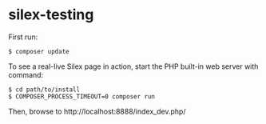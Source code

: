 # silex-testing

First run:

```shell
$ composer update
```

To see a real-live Silex page in action, start the PHP built-in web server with command:

```shell
$ cd path/to/install
$ COMPOSER_PROCESS_TIMEOUT=0 composer run
```
Then, browse to http://localhost:8888/index_dev.php/
